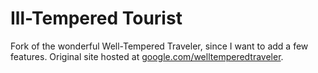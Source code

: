# Ill-Tempered Tourist

Fork of the wonderful Well-Tempered Traveler, since I want to add a few features.  Original site hosted at [google.com/welltemperedtraveler](https://google.com/welltemperedtraveler).
